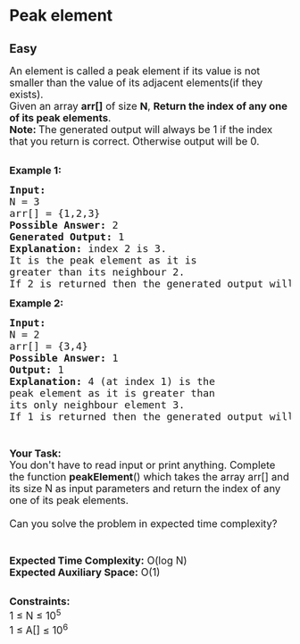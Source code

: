 # Peak element
## Easy
<div class="problems_problem_content__Xm_eO"><p><span style="font-size:18px">An element is called a peak element if its value&nbsp;is not smaller than the value of&nbsp;its adjacent elements(if they exists).<br>
Given an array <strong>arr[]</strong> of size&nbsp;<strong>N</strong>,&nbsp;<strong>Return the index of any one of its&nbsp;peak elements</strong>.<br>
<strong>Note:&nbsp;</strong>The generated output will always be&nbsp;1 if the index that you&nbsp;return is correct. Otherwise output will be 0.&nbsp;</span></p>

<p><br>
<strong><span style="font-size:18px">Example 1:</span></strong></p>

<pre><strong><span style="font-size:18px">Input: 
</span></strong><span style="font-size:18px">N = 3
arr[] = {1,2,3}
</span><strong><span style="font-size:18px">Possible Answer: </span></strong><span style="font-size:18px">2
<strong>Generated Output:</strong> 1
<strong>Explanation:</strong> index 2 is 3.
It is the peak element as it is 
greater than its neighbour 2.
If 2 is returned then the generated output will be 1 else 0.</span>
</pre>

<p><strong><span style="font-size:18px">Example 2:</span></strong></p>

<pre><strong><span style="font-size:18px">Input:
</span></strong><span style="font-size:18px">N = 2
arr[] = {3,4}
</span><strong><span style="font-size:18px">Possible Answer: </span></strong><span style="font-size:18px">1
<strong>Output: </strong>1<strong>
Explanation: </strong>4 (at index 1) is the 
peak element as it is greater than 
its only neighbour element 3.
</span><span style="font-size:18px">If 1 is returned then the generated output will be 1 else 0.</span>
</pre>

<p>&nbsp;</p>

<p><strong><span style="font-size:18px">Your Task:</span></strong><br>
<span style="font-size:18px">You don't have to read&nbsp;input or print anything. Complete the function <strong>peakElement</strong>() which takes the array arr[] and its size N as input parameters and return the&nbsp;index of any one of its peak elements.<br>
<br>
Can you solve the problem in expected time complexity?</span></p>

<p>&nbsp;</p>

<p><span style="font-size:18px"><strong>Expected Time Complexity:</strong>&nbsp;O(log N)<br>
<strong>Expected Auxiliary Space:</strong>&nbsp;O(1)</span></p>

<p><br>
<span style="font-size:18px"><strong>Constraints:</strong><br>
1 ≤ N ≤ 10<sup>5</sup><br>
1 ≤ A[] ≤ 10<sup>6</sup></span></p>
</div>